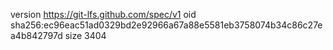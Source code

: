 version https://git-lfs.github.com/spec/v1
oid sha256:ec96eac51ad0329bd2e92966a67a88e5581eb3758074b34c86c27ea4b842797d
size 3404
